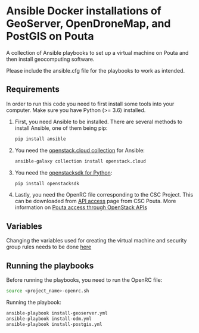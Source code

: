 # Ansible Docker installations of GeoServer, OpenDroneMap, and PostGIS on Pouta

A collection of Ansible playbooks to set up a virtual machine on Pouta and then install geocomputing software.

Please include the ansible.cfg file for the playbooks to work as intended.

## Requirements

In order to run this code you need to first install some tools into your computer. Make sure you have Python (>= 3.6) installed.

1. First, you need Ansible to be installed. There are several methods to install Ansible, one of them being pip:
   
   ```bash
   pip install ansible
   ```
3. You need the [openstack.cloud collection](https://docs.ansible.com/ansible/latest/collections/openstack/cloud/index.html) for Ansible:
   
   ```bash
   ansible-galaxy collection install openstack.cloud
   ```
5. You need the [openstacksdk for Python](https://pypi.org/project/openstacksdk/):
   
   ```bash
   pip install openstacksdk
   ```
7. Lastly, you need the OpenRC file corresponding to the CSC Project. This can be downloaded from [API access](https://pouta.csc.fi/dashboard/project/api_access/) page from CSC Pouta. More information on [Pouta access through OpenStack APIs](https://docs.csc.fi/cloud/pouta/api-access/)

## Variables

Changing the variables used for creating the virtual machine and security group rules needs to be done [here](group_vars/all.yml)

## Running the playbooks

Before running the playbooks, you need to run the OpenRC file:

   ```bash
   source <project_name>-openrc.sh
   ```
Running the playbook:

   ```bash
   ansible-playbook install-geoserver.yml
   ansible-playbook install-odm.yml
   ansible-playbook install-postgis.yml
   ```
